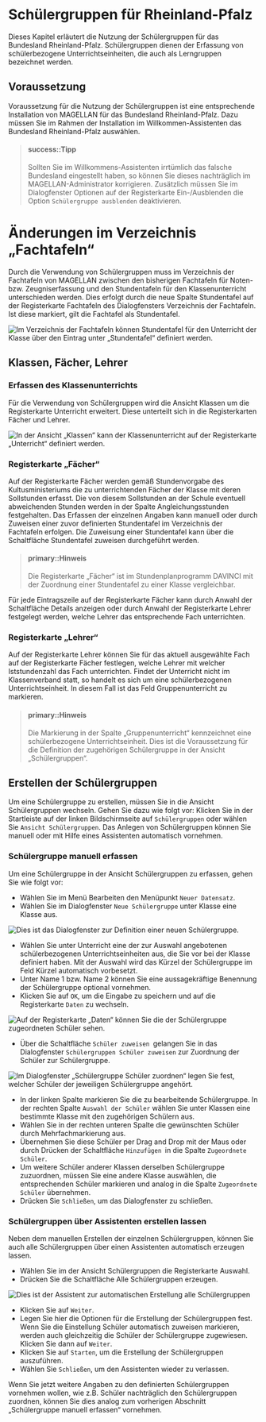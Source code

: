 
# Schülergruppen für Rheinland-Pfalz

Dieses Kapitel erläutert die Nutzung der Schülergruppen für das Bundesland Rheinland-Pfalz. Schülergruppen dienen der Erfassung von schülerbezogene Unterrichtseinheiten, die auch als Lerngruppen bezeichnet werden.

## Voraussetzung

Voraussetzung für die Nutzung der Schülergruppen ist eine entsprechende Installation von MAGELLAN für das Bundesland Rheinland-Pfalz. Dazu müssen Sie im Rahmen der Installation im Willkommen-Assistenten das Bundesland Rheinland-Pfalz auswählen.

> #### success::Tipp
>
> Sollten Sie im Willkommens-Assistenten irrtümlich das falsche Bundesland eingestellt haben, so können Sie dieses nachträglich im MAGELLAN-Administrator korrigieren. Zusätzlich müssen Sie im Dialogfenster Optionen auf der Registerkarte Ein-/Ausblenden die Option `Schülergruppe ausblenden` deaktivieren.

# Änderungen im Verzeichnis „Fachtafeln“

Durch die Verwendung von Schülergruppen muss im Verzeichnis der Fachtafeln von MAGELLAN zwischen den bisherigen Fachtafeln für Noten- bzw. Zeugniserfassung und den Stundentafeln für den Klassenunterricht unterschieden werden. Dies erfolgt durch die neue Spalte Stundentafel auf der Registerkarte Fachtafeln des Dialogfensters Verzeichnis der Fachtafeln. Ist diese markiert, gilt die Fachtafel als Stundentafel. 

![Im Verzeichnis der Fachtafeln können Stundentafel für den Unterricht der Klasse über den Eintrag unter „Stundentafel“ definiert werden.](/bundeslaender/rlp/images/rlp01.png)



## Klassen, Fächer, Lehrer


### Erfassen des Klassenunterrichts


Für die Verwendung von Schülergruppen wird die Ansicht Klassen um die Registerkarte Unterricht erweitert. Diese unterteilt sich in die Registerkarten Fächer und Lehrer.

![In der Ansicht „Klassen“ kann der Klassenunterricht auf der Registerkarte „Unterricht“ definiert werden.](/bundeslaender/rlp/images/rlp02.png)

### Registerkarte „Fächer“

Auf der Registerkarte Fächer werden gemäß Stundenvorgabe des Kultusministeriums die zu unterrichtenden Fächer der Klasse mit deren Sollstunden erfasst. Die von diesem Sollstunden an der Schule eventuell abweichenden Stunden werden in der Spalte Angleichungsstunden festgehalten.
Das Erfassen der einzelnen Angaben kann manuell oder durch Zuweisen einer zuvor definierten Stundentafel im Verzeichnis der Fachtafeln erfolgen. Die Zuweisung einer Stundentafel kann über die Schaltfläche Stundentafel zuweisen durchgeführt werden.

> #### primary::Hinweis
>
>  Die Registerkarte „Fächer“ ist im Stundenplanprogramm DAVINCI mit der Zuordnung einer Stundentafel zu einer Klasse vergleichbar.


Für jede Eintragszeile auf der Registerkarte Fächer kann durch Anwahl der Schaltfläche Details anzeigen oder durch Anwahl der Registerkarte Lehrer festgelegt werden, welche Lehrer das entsprechende Fach unterrichten.

### Registerkarte „Lehrer“

Auf der Registerkarte Lehrer können Sie für das aktuell ausgewählte Fach auf der Registerkarte Fächer festlegen, welche Lehrer mit welcher Iststundenzahl das Fach unterrichten. Findet der Unterricht nicht im Klassenverband statt, so handelt es sich um eine schülerbezogenen Unterrichtseinheit. In diesem Fall ist das Feld Gruppenunterricht zu markieren.

> #### primary::Hinweis
>
> Die Markierung in der Spalte „Gruppenunterricht“ kennzeichnet eine schülerbezogene Unterrichtseinheit. Dies ist die Voraussetzung für die Definition der zugehörigen Schülergruppe in der Ansicht „Schülergruppen“.

## Erstellen der Schülergruppen

Um eine Schülergruppe zu erstellen, müssen Sie in die Ansicht Schülergruppen wechseln. Gehen Sie dazu wie folgt vor:
Klicken Sie in der Startleiste auf der linken Bildschirmseite auf ```Schülergruppen``` oder wählen Sie ```Ansicht Schülergruppen```.
Das Anlegen von Schülergruppen können Sie manuell oder mit Hilfe eines Assistenten automatisch vornehmen.

### Schülergruppe manuell erfassen

Um eine Schülergruppe in der Ansicht Schülergruppen zu erfassen, gehen Sie wie folgt vor:
*	Wählen Sie im Menü Bearbeiten den Menüpunkt ```Neuer Datensatz```.
*	Wählen Sie im Dialogfenster ```Neue Schülergruppe``` unter Klasse eine Klasse aus.

![Dies ist das Dialogfenster zur Definition einer neuen Schülergruppe.](/bundeslaender/rlp/images/rlp03.png)



*	Wählen Sie unter Unterricht eine der zur Auswahl angebotenen schülerbezogenen Unterrichtseinheiten aus, die Sie vor bei der Klasse definiert haben. Mit der Auswahl wird das Kürzel der Schülergruppe im Feld Kürzel automatisch vorbesetzt.
*	Unter Name 1 bzw. Name 2 können Sie eine aussagekräftige Benennung der Schülergruppe optional vornehmen.
*	Klicken Sie auf ```OK```, um die Eingabe zu speichern und auf die Registerkarte ```Daten``` zu wechseln.

![Auf der Registerkarte „Daten“ können Sie die der Schülergruppe zugeordneten Schüler sehen.](/bundeslaender/rlp/images/rlp04.png)


*	Über die Schaltfläche ```Schüler zuweisen ```gelangen Sie in das Dialogfenster ```Schülergruppen Schüler zuweisen``` zur Zuordnung der Schüler zur Schülergruppe.

![Im Dialogfenster „Schülergruppe Schüler zuordnen“ legen Sie fest, welcher Schüler der jeweiligen Schülergruppe angehört.](/bundeslaender/rlp/images/rlp05.png)


*	In der linken Spalte markieren Sie die zu bearbeitende Schülergruppe. In der rechten Spalte `Auswahl der Schüler` wählen Sie unter Klassen eine bestimmte Klasse mit den zugehörigen Schülern aus.
*	Wählen Sie in der rechten unteren Spalte die gewünschten Schüler durch Mehrfachmarkierung aus.
*	Übernehmen Sie diese Schüler per Drag and Drop mit der Maus oder durch Drücken der Schaltfläche `Hinzufügen `in die Spalte `Zugeordnete Schüler`.
*	Um weitere Schüler anderer Klassen derselben Schülergruppe zuzuordnen, müssen Sie eine andere Klasse auswählen, die entsprechenden Schüler markieren und analog in die Spalte `Zugeordnete Schüler` übernehmen.
*	Drücken Sie `Schließen`, um das Dialogfenster zu schließen.

### Schülergruppen über Assistenten erstellen lassen

Neben dem manuellen Erstellen der einzelnen Schülergruppen, können Sie auch alle Schülergruppen über einen Assistenten automatisch erzeugen lassen.
*	Wählen Sie im der Ansicht Schülergruppen die Registerkarte Auswahl.
*	Drücken Sie die Schaltfläche Alle Schülergruppen erzeugen.

![Dies ist der Assistent zur automatischen Erstellung alle Schülergruppen](/bundeslaender/rlp/images/rlp06.png)


*	Klicken Sie auf ```Weiter```.
*	Legen Sie hier die Optionen für die Erstellung der Schülergruppen fest. Wenn Sie die Einstellung Schüler automatisch zuweisen markieren, werden auch gleichzeitig die Schüler der Schülergruppe zugewiesen. Klicken Sie dann auf ```Weiter```.
*	Klicken Sie auf ```Starten```, um die Erstellung der Schülergruppen auszuführen.
*	Wählen Sie ```Schließen```, um den Assistenten wieder zu verlassen.

Wenn Sie jetzt weitere Angaben zu den definierten Schülergruppen vornehmen wollen, wie z.B. Schüler nachträglich den Schülergruppen zuordnen, können Sie dies analog zum vorherigen Abschnitt „Schülergruppe manuell erfassen“ vornehmen.